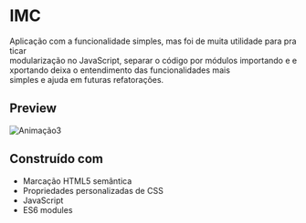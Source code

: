 # IMC

Aplicação com a funcionalidade simples, mas foi de muita utilidade para praticar
modularização no JavaScript, separar o código por módulos importando e exportando deixa
o entendimento das funcionalidades mais simples e ajuda em futuras refatorações.

## Preview

![Animação3](https://user-images.githubusercontent.com/87456011/190462056-5c9a6871-8652-4d48-8876-0c041f439378.gif)

## Construído com

- Marcação HTML5 semântica
- Propriedades personalizadas de CSS
- JavaScript
- ES6 modules
